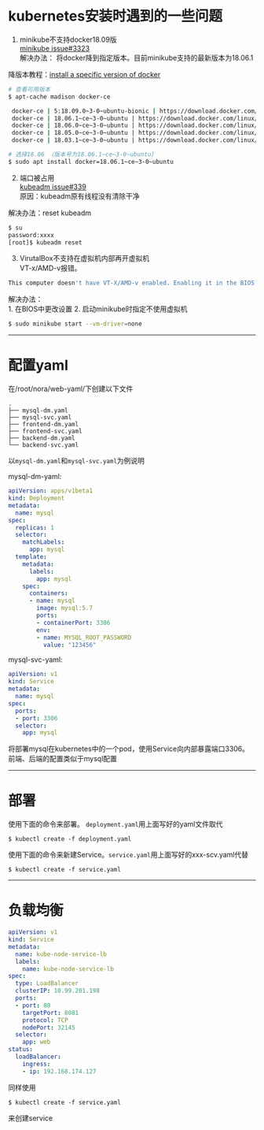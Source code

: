 # kubernetes安装时遇到的一些问题

1. minikube不支持docker18.09版  
[minikube issue#3323](https://github.com/kubernetes/minikube/issues/3323)  
解决办法： 将docker降到指定版本。目前minikube支持的最新版本为18.06.1  

降版本教程：[install a specific version of docker](https://docs.docker.com/install/linux/docker-ce/ubuntu/#install-docker-ce-1)  
```bash
# 查看可用版本
$ apt-cache madison docker-ce

 docker-ce | 5:18.09.0~3-0~ubuntu-bionic | https://download.docker.com/linux/ubuntu bionic/edge amd64 Packages
 docker-ce | 18.06.1~ce~3-0~ubuntu | https://download.docker.com/linux/ubuntu bionic/edge amd64 Packages
 docker-ce | 18.06.0~ce~3-0~ubuntu | https://download.docker.com/linux/ubuntu bionic/edge amd64 Packages
 docker-ce | 18.05.0~ce~3-0~ubuntu | https://download.docker.com/linux/ubuntu bionic/edge amd64 Packages
 docker-ce | 18.03.1~ce~3-0~ubuntu | https://download.docker.com/linux/ubuntu bionic/edge amd64 Packages

```

```bash
# 选择18.06 （版本号为18.06.1~ce~3-0~ubuntu)
$ sudo apt install docker=18.06.1~ce~3-0~ubuntu
```

2. 端口被占用  
[kubeadm issue#339](https://github.com/kubernetes/kubeadm/issues/339)  
原因：kubeadm原有线程没有清除干净

解决办法：reset kubeadm
```bash
$ su
password:xxxx
[root]$ kubeadm reset
```

3. VirutalBox不支持在虚拟机内部再开虚拟机  
VT-x/AMD-v报错。  
```bash
This computer doesn't have VT-X/AMD-v enabled. Enabling it in the BIOS is mandatory.
```
解决办法：  
    1. 在BIOS中更改设置
    2. 启动minikube时指定不使用虚拟机  
```bash
$ sudo minikube start --vm-driver=none
```

---

# 配置yaml  

在/root/nora/web-yaml/下创建以下文件  
```
.  
├── mysql-dm.yaml  
├── mysql-svc.yaml  
├── frontend-dm.yaml  
├── frontend-svc.yaml  
├── backend-dm.yaml  
└── backend-svc.yaml  
```
以`mysql-dm.yaml`和`mysql-svc.yaml`为例说明  

mysql-dm-yaml:
```yaml
apiVersion: apps/v1beta1
kind: Deployment
metadata:
  name: mysql
spec:
  replicas: 1
  selector:
    matchLabels:
      app: mysql
  template:
    metadata:
      labels:
        app: mysql
    spec:
      containers:
      - name: mysql
        image: mysql:5.7
        ports:
        - containerPort: 3306 
        env:
        - name: MYSQL_ROOT_PASSWORD
          value: "123456"
```

mysql-svc-yaml:
```yaml
apiVersion: v1
kind: Service
metadata:
  name: mysql
spec:
  ports:
  - port: 3306
  selector:
    app: mysql
```
将部署mysql在kubernetes中的一个pod，使用Service向内部暴露端口3306。  
前端、后端的配置类似于mysql配置  

---

# 部署
使用下面的命令来部署。 `deployment.yaml`用上面写好的yaml文件取代
```shell
$ kubectl create -f deployment.yaml
```

使用下面的命令来新建Service。`service.yaml`用上面写好的xxx-scv.yaml代替  
```shell
$ kubectl create -f service.yaml
```

---

# 负载均衡

```yaml
apiVersion: v1
kind: Service
metadata:
  name: kube-node-service-lb
  labels:
    name: kube-node-service-lb
spec:
  type: LoadBalancer
  clusterIP: 10.99.201.198
  ports:
  - port: 80
    targetPort: 8081
    protocol: TCP
    nodePort: 32145
  selector:
    app: web
status:
  loadBalancer:
    ingress:
    - ip: 192.168.174.127
```
同样使用
```shell
$ kubectl create -f service.yaml
```
来创建service  
